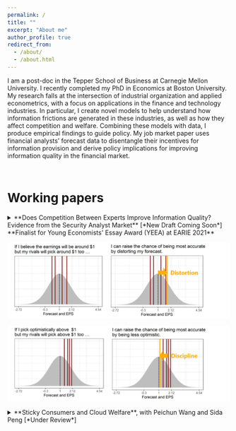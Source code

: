 ```yaml
---
permalink: /
title: ""
excerpt: "About me"
author_profile: true
redirect_from:
  - /about/
  - /about.html
---
```


I am a post-doc in the Tepper School of Business at Carnegie Mellon University. I recently completed my PhD in Economics at Boston University. My research falls at the intersection of industrial organization and applied econometrics, with a focus on applications in the finance and technology industries. In particular, I create novel models to help understand how information frictions are generated in these industries, as well as how they affect competition and welfare. Combining these models with data, I produce empirical findings to guide policy. My job market paper uses financial analysts’ forecast data to disentangle their incentives for information provision and derive policy implications for improving information quality in the financial market.

<br>

# Working papers

<details>
<summary>
**Does Competition Between Experts Improve Information Quality? Evidence from the Security Analyst Market**      
[*New Draft Coming Soon*]           
**Finalist for Young Economists' Essay Award (YEEA) at EARIE 2021**         
</summary>

*Financial analysts are rewarded for being* ***the most accurate****. This leads them to distort their forecasts to differentiate themselves from their peers, but also disciplines their optimism bias. In the current market, the disciplinary effect dominates while both effects are present, so it is optimal to have moderate competition between analysts to both improve aggregate information and contain the distortion.*

</details>

![distortion](/images/distortion.png)

![discipline](/images/discipline.png)

<details>
<summary>
**Sticky Consumers and Cloud Welfare**,    
with Peichun Wang and Sida Peng      
[*Under Review*]    
</summary>      

*Cloud computing creates big welfare benefits, particularly for smaller firms, but we find that cloud customers are sticky to old cloud products, thus undermining cloud's benefits. Cloud migration services and introductory discounts, which incentivize firms to try new products, can improve both consumer welfare and provider revenue.*

</details>
